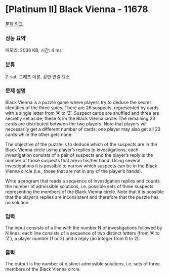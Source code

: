 # [Platinum II] Black Vienna - 11678 

[문제 링크](https://www.acmicpc.net/problem/11678) 

### 성능 요약

메모리: 2036 KB, 시간: 4 ms

### 분류

2-sat, 그래프 이론, 강한 연결 요소

### 문제 설명

<p>Black Vienna is a puzzle game where players try to deduce the secret identities of the three spies. There are 26 suspects, represented by cards with a single letter from ‘A’ to ‘Z’. Suspect cards are shuffled and three are secretly set aside; these form the Black Vienna circle. The remaining 23 cards are distributed between the two players. Note that players will necessarily get a different number of cards; one player may also get all 23 cards while the other gets none.</p>

<p>The objective of the puzzle is to deduce which of the suspects are in the Black Vienna circle using player’s replies to investigations; each investigation consists of a pair of suspects and the player’s reply is the number of those suspects that are in his/her hand. Using several investigations it is possible to narrow which suspects can be in the Black Vienna circle (i.e., those that are not in any of the player’s hands).</p>

<p>Write a program that reads a sequence of investigation replies and counts the number of admissible solutions, i.e. possible sets of three suspects representing the members of the Black Vienna circle. Note that it is possible that the player’s replies are inconsistent and therefore that the puzzle has no solution.</p>

### 입력 

 <p>The input consists of a line with the number N of investigations followed by N lines; each line consists of a sequence of two distinct letters (from ‘A’ to ‘Z’), a player number (1 or 2) and a reply (an integer from 0 to 2).</p>

### 출력 

 <p>The output is the number of distinct admissible solutions, i.e. sets of three members of the Black Vienna circle.</p>

